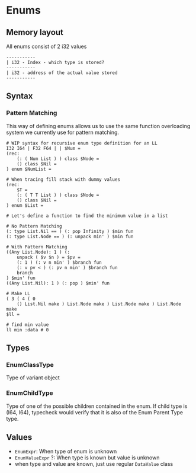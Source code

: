 # Enums

## Memory layout
All enums consist of 2 i32 values
```
-----------
| i32 - Index - which type is stored?
-----------
| i32 - address of the actual value stored
-----------
```

## Syntax

### Pattern Matching
This way of defining enums allows us to use the same function overloading system we currently use for pattern matching.

```phs
# WIP syntax for recursive enum type definition for an LL
I32 I64 | F32 F64 | | $Num =
(rec:
    (: ( Num List ) ) class $Node =
    () class $Nil =
) enum $NumList =

# When tracing fill stack with dummy values
(rec:
    $T =
    (: ( T T List ) ) class $Node =
    () class $Nil =
) enum $List =

# Let's define a function to find the minimum value in a list

# No Pattern Matching
(: type List.Nil == ) (: pop Infinity ) $min fun
(: type List.Node == ) (: unpack min' ) $min fun

# With Pattern Matching
((Any List.Node): 1 ) (:
    unpack ( $v $n ) = $pv =
    (: 1 ) (: v n min' ) $branch fun
    (: v pv < ) (: pv n min' ) $branch fun
    branch
) $min' fun
((Any List.Nil): 1 ) (: pop ) $min' fun

# Make LL
( 3 ( 4 ( 0
    () List.Nil make ) List.Node make ) List.Node make ) List.Node make
$ll =

# find min value
ll min :data # 0
```

## Types
### EnumClassType
Type of variant object

### EnumChildType
Type of one of the possible children contained in the enum. If child type is (I64, I64), typecheck would verify that it is also of the Enum Parent Type type.

## Values
- `EnumExpr`: When type of enum is unknown
- `EnumValueExpr` ?: When type is known but value is unknown
- when type and value are known, just use regular `DataValue` class
